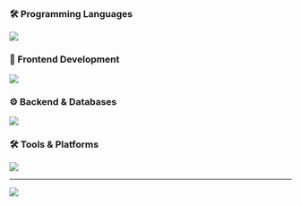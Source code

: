 <!-- Programming Languages -->
### 🛠 Programming Languages
<p align="left">
  <img src="https://skillicons.dev/icons?i=js,ts,php&perline=10" />
</p>

<!-- Frontend Technologies -->
### 🎨 Frontend Development
<p align="left">
  <img src="https://skillicons.dev/icons?i=react,nextjs,tailwindcss,materialui,html,css,webflow&perline=10" />
</p>

<!-- Backend & Databases -->
### ⚙️ Backend & Databases
<p align="left">
  <img src="https://skillicons.dev/icons?i=nodejs,express,mysql,mongodb,prisma&perline=10" />
</p>

<!-- Tools & Platforms -->
### 🛠 Tools & Platforms
<p align="left">
  <img src="https://skillicons.dev/icons?i=git,github,npm,linux,bash,wordpress&perline=10" />
</p>

---

<!-- Most Used Languages -->
<p align="left">
  <img src="https://github-readme-stats.vercel.app/api/top-langs/?username=madhukazz&layout=compact&theme=react" />
</p>
